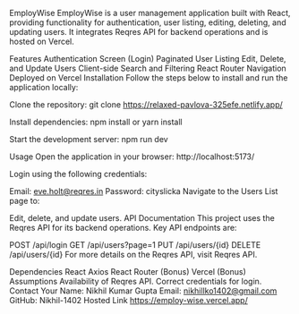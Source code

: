 EmployWise
EmployWise is a user management application built with React, providing functionality for authentication, user listing, editing, deleting, and updating users. It integrates Reqres API for backend operations and is hosted on Vercel.

Features
Authentication Screen (Login)
Paginated User Listing
Edit, Delete, and Update Users
Client-side Search and Filtering
React Router Navigation
Deployed on Vercel
Installation
Follow the steps below to install and run the application locally:

Clone the repository: git clone https://relaxed-pavlova-325efe.netlify.app/

Install dependencies: npm install or yarn install

Start the development server: npm run dev

Usage
Open the application in your browser: http://localhost:5173/

Login using the following credentials:

Email: eve.holt@reqres.in
Password: cityslicka
Navigate to the Users List page to:

Edit, delete, and update users.
API Documentation
This project uses the Reqres API for its backend operations. Key API endpoints are:

POST /api/login
GET /api/users?page=1
PUT /api/users/{id}
DELETE /api/users/{id}
For more details on the Reqres API, visit Reqres API.

Dependencies
React
Axios
React Router (Bonus)
Vercel (Bonus)
Assumptions
Availability of Reqres API.
Correct credentials for login.
Contact
Your Name: Nikhil Kumar Gupta
Email: nikhillko1402@gmail.com
GitHub: Nikhil-1402
Hosted Link
https://employ-wise.vercel.app/
